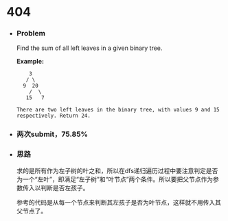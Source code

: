 # 404

* ### Problem

  Find the sum of all left leaves in a given binary tree.

  **Example:**

  ```
      3
     / \
    9  20
      /  \
     15   7

  There are two left leaves in the binary tree, with values 9 and 15 respectively. Return 24.
  ```

* ### 两次submit，75.85%

* ### 思路

  求的是所有作为左子树的叶之和，所以在dfs递归遍历过程中要注意判定是否为一个“左叶”，即满足“左子树”和“叶节点”两个条件。所以要把父节点作为参数传入以判断是否左孩子。

  参考的代码是从每一个节点来判断其左孩子是否为叶节点，这样就不用传入其父节点了。